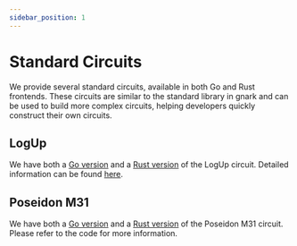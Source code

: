 ```yaml
---
sidebar_position: 1
---
```


# Standard Circuits

We provide several standard circuits, available in both Go and Rust frontends. These circuits are similar to the standard library in gnark and can be used to build more complex circuits, helping developers quickly construct their own circuits.

## LogUp

We have both a [Go version](https://github.com/PolyhedraZK/ExpanderCompilerCollection/tree/dev/circuit-std-go/logup) and a [Rust version](https://github.com/PolyhedraZK/ExpanderCompilerCollection/blob/dev/circuit-std-rs/src/logup.rs) of the LogUp circuit. Detailed information can be found [here](./logup).

## Poseidon M31

We have both a [Go version](https://github.com/PolyhedraZK/ExpanderCompilerCollection/tree/dev/circuit-std-go/poseidon-m31) and a [Rust version](https://github.com/PolyhedraZK/ExpanderCompilerCollection/blob/dev/circuit-std-rs/src/poseidon_m31.rs) of the Poseidon M31 circuit. Please refer to the code for more information.